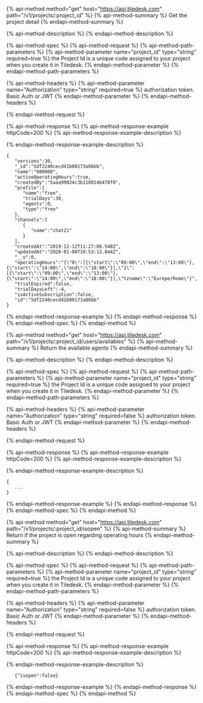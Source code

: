 

{% api-method method="get" host="https://api.tiledesk.com" path="/v1/projects/:project\_id" %}
{% api-method-summary %}
Get the project detail
{% endapi-method-summary %}

{% api-method-description %}
{% endapi-method-description %}

{% api-method-spec %}
{% api-method-request %}
{% api-method-path-parameters %}
{% api-method-parameter name="project\_id" type="string" required=true %}
the Project Id is a unique code assigned to your project when you create it in Tiledesk.
{% endapi-method-parameter %}
{% endapi-method-path-parameters %}

{% api-method-headers %}
{% api-method-parameter name="Authorization" type="string" required=true %}
authorization token. Basic Auth or JWT
{% endapi-method-parameter %}
{% endapi-method-headers %}

{% endapi-method-request %}

{% api-method-response %}
{% api-method-response-example httpCode=200 %}
{% api-method-response-example-description %}

{% endapi-method-response-example-description %}

```text
{
   "versions":30,
   "_id":"5df2240cecd41b00173a06bb",
   "name":"000000",
   "activeOperatingHours":true,
   "createdBy":"5aaa99024c3b110014b478f0",
   "profile":{
      "name":"free",
      "trialDays":30,
      "agents":0,
      "type":"free"
   },
   "channels":[
      {
         "name":"chat21"
      }
   ],
   "createdAt":"2019-12-12T11:27:08.548Z",
   "updatedAt":"2020-01-08T10:53:12.844Z",
   "__v":0,
   "operatingHours":"{\"0\":[{\"start\":\"09:00\",\"end\":\"13:00\"},{\"start\":\"14:00\",\"end\":\"18:00\"}],\"1\":[{\"start\":\"09:00\",\"end\":\"13:00\"},{\"start\":\"14:00\",\"end\":\"18:00\"}],\"tzname\":\"Europe/Rome\"}",
   "trialExpired":false,
   "trialDaysLeft":-4,
   "isActiveSubscription":false,
   "id":"5df2240cecd41b00173a06bb"
}
```
{% endapi-method-response-example %}
{% endapi-method-response %}
{% endapi-method-spec %}
{% endapi-method %}




{% api-method method="get" host="https://api.tiledesk.com" path="/v1/projects/:project\_id/users/availables" %}
{% api-method-summary %}
Return the available agents
{% endapi-method-summary %}

{% api-method-description %}
{% endapi-method-description %}

{% api-method-spec %}
{% api-method-request %}
{% api-method-path-parameters %}
{% api-method-parameter name="project\_id" type="string" required=true %}
the Project Id is a unique code assigned to your project when you create it in Tiledesk.
{% endapi-method-parameter %}
{% endapi-method-path-parameters %}

{% api-method-headers %}
{% api-method-parameter name="Authorization" type="string" required=false %}
authorization token. Basic Auth or JWT
{% endapi-method-parameter %}
{% endapi-method-headers %}

{% endapi-method-request %}

{% api-method-response %}
{% api-method-response-example httpCode=200 %}
{% api-method-response-example-description %}

{% endapi-method-response-example-description %}

```text
{
   ...
}
```
{% endapi-method-response-example %}
{% endapi-method-response %}
{% endapi-method-spec %}
{% endapi-method %}



{% api-method method="get" host="https://api.tiledesk.com" path="/v1/projects/:project\_id/isopen" %}
{% api-method-summary %}
Return if the project is open regarding operating hours
{% endapi-method-summary %}

{% api-method-description %}
{% endapi-method-description %}

{% api-method-spec %}
{% api-method-request %}
{% api-method-path-parameters %}
{% api-method-parameter name="project\_id" type="string" required=true %}
the Project Id is a unique code assigned to your project when you create it in Tiledesk.
{% endapi-method-parameter %}
{% endapi-method-path-parameters %}

{% api-method-headers %}
{% api-method-parameter name="Authorization" type="string" required=false %}
authorization token. Basic Auth or JWT
{% endapi-method-parameter %}
{% endapi-method-headers %}

{% endapi-method-request %}

{% api-method-response %}
{% api-method-response-example httpCode=200 %}
{% api-method-response-example-description %}

{% endapi-method-response-example-description %}

```text
   {"isopen":false}
```
{% endapi-method-response-example %}
{% endapi-method-response %}
{% endapi-method-spec %}
{% endapi-method %}
